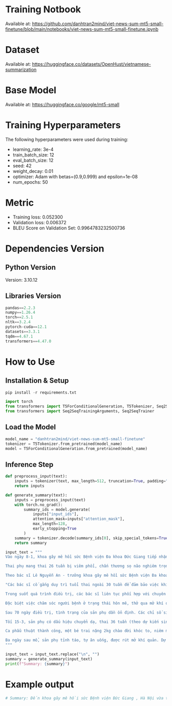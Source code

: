 # Training Notbook
  Available at: https://github.com/danhtran2mind/viet-news-sum-mt5-small-finetune/blob/main/notebooks/viet-news-sum-mt5-small-finetune.ipynb

# Dataset
  Available at: https://huggingface.co/datasets/OpenHust/vietnamese-summarization
  
# Base Model
  Available at: https://huggingface.co/google/mt5-small
  
# Training Hyperparameters

The following hyperparameters were used during training:
- learning_rate: 3e-4
- train_batch_size: 12
- eval_batch_size: 12
- seed: 42
- weight_decay: 0.01
- optimizer: Adam with betas=(0.9,0.999) and epsilon=1e-08
- num_epochs: 50

# Metric
- Training loss: 0.052300
- Validation loss: 0.006372
- BLEU Score on Validation Set: 0.9964783232500736

# Dependencies Version

## Python Version
  Version: 3.10.12
  
## Libraries Version
```python
pandas==2.2.3
numpy==1.26.4
torch==2.5.1
nltk==3.2.4
pytorch-cuda==12.1
datasets==3.3.1
tqdm==4.67.1
transformers==4.47.0
```

# How to Use

## Installation & Setup
```python
pip install -r requirements.txt
```

```python
import torch
from transformers import T5ForConditionalGeneration, T5Tokenizer, Seq2SeqTrainingArguments, Seq2SeqTrainer
from transformers import Seq2SeqTrainingArguments, Seq2SeqTrainer
```

## Load the Model
```python
model_name = "danhtran2mind/viet-news-sum-mt5-small-finetune"
tokenizer = T5Tokenizer.from_pretrained(model_name)  
model = T5ForConditionalGeneration.from_pretrained(model_name)
```

## Inference Step
```python
def preprocess_input(text):
    inputs = tokenizer(text, max_length=512, truncation=True, padding="max_length", return_tensors="pt")
    return inputs

def generate_summary(text):
    inputs = preprocess_input(text)
    with torch.no_grad():
        summary_ids = model.generate(
            inputs["input_ids"],
            attention_mask=inputs["attention_mask"],
            max_length=128, 
            early_stopping=True
        )
    summary = tokenizer.decode(summary_ids[0], skip_special_tokens=True)
    return summary

input_text = """
Vào ngày 8-1, khoa gây mê hồi sức Bệnh viện Đa khoa Đức Giang tiếp nhận bệnh nhân L.T.N.T. (23 tuổi, Chương Mỹ, Hà Nội) trong tình trạng hôn mê sau tai nạn giao thông.

Thai phụ mang thai 26 tuần bị viêm phổi, chấn thương sọ não nghiêm trọng với xuất huyết dưới nhện và tụ máu dưới màng cứng trán phải.

Theo bác sĩ Lê Nguyễn An - trưởng khoa gây mê hồi sức Bệnh viện Đa khoa Đức Giang, vấn đề thách thức trong quá trình điều trị với bệnh nhân này là việc cần phải đảm bảo sức khỏe cho cả mẹ và con là rất khó khăn.

"Các bác sĩ cố gắng duy trì tuổi thai ngoài 30 tuần để đảm bảo việc khi sinh ra trẻ có thể phát triển bình thường. Việc đảm bảo an toàn tính mạng cho mẹ cũng phải cân đối phù hợp, hạn chế tối thiểu việc ảnh hưởng tới thai nhi", bác sĩ An nói.

Trong suốt quá trình điều trị, các bác sĩ liên tục phối hợp với chuyên khoa sản và dinh dưỡng để đánh giá và điều chỉnh liên tục cho người bệnh để đảm bảo sự phát triển của em bé trong bụng mẹ.

Đặc biệt việc chăm sóc người bệnh ở trạng thái hôn mê, thở qua mở khí quản rất khó khăn, nhiều nguy cơ rủi ro về tình trạng nhiễm khuẩn, thiếu hụt dinh dưỡng, loét trợt điểm tì đè, nguy cơ suy thai".

Sau 70 ngày điều trị, tình trạng của sản phụ dần ổn định. Các chỉ số sinh tồn cải thiện, bệnh nhân tự thở qua mở khí quản, thai phát triển bình thường.

Tối 15-3, sản phụ có dấu hiệu chuyển dạ, thai 36 tuần (theo dự kiến sinh), ngôi ngược, ối vỡ sớm. Đội ngũ bác sĩ quyết định mổ lấy thai.

Ca phẫu thuật thành công, một bé trai nặng 2kg chào đời khóc to, niêm mạc hồng hào trong niềm hạnh phúc vô bờ của đội ngũ y bác sĩ và gia đình.

Ba ngày sau mổ, sản phụ tỉnh táo, tự ăn uống, được rút mở khí quản. Dự kiến cả mẹ và bé xuất viện trong ngày 21-3.
"""

input_text = input_text.replace("\n", "")
summary = generate_summary(input_text)
print(f"Summary: {summary}")
```
# Example output
```python
# Summary: Đến khoa gây mê hồi sức Bệnh viện Đức Giang , Hà Nội vừa tiếp nhận một nữ thai phụ mang thai 26 tuần bị viêm phổi , chấn thương sọ não nghiêm trọng với xuất huyết dưới nhện .
```


